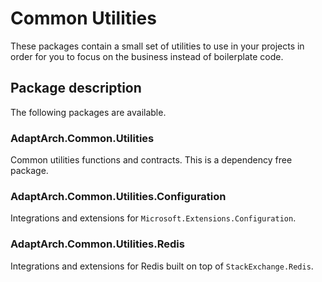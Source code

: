 # Common Utilities

These packages contain a small set of utilities to use in your projects in order for you to focus on the business instead of boilerplate code.

## Package description

The following packages are available.
### AdaptArch.Common.Utilities
Common utilities functions and contracts. This is a dependency free package.

### AdaptArch.Common.Utilities.Configuration
Integrations and extensions for `Microsoft.Extensions.Configuration`.

### AdaptArch.Common.Utilities.Redis
Integrations and extensions for Redis built on top of `StackExchange.Redis`.
